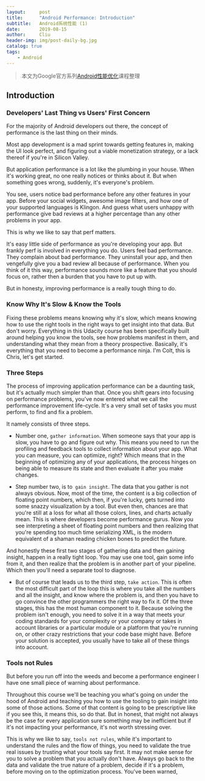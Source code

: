 ```yaml
---
layout:     post
title:      "Android Performance: Introduction"
subtitle:   Android系统性能 (1)
date:       2019-08-15
author:     Cliu
header-img: img/post-daily-bg.jpg
catalog: true
tags:
    - Android
---
```


> 本文为Google官方系列[Android性能优化](https://cn.udacity.com/course/android-performance--ud825)课程整理

## Introduction

### Developers' Last Thing vs Users' First Concern
For the majority of Android developers out there, the concept of performance is the last thing on their minds.

Most app development is a mad sprint towards getting features in, making the UI look perfect, and figuring out a viable monetization strategy, or a lack thereof if you're in Silicon Valley.

But application performance is a lot like the plumbing in your house. When it's working great, no one really notices or thinks about it. But when something goes wrong, suddenly, it's everyone's problem.

You see, users notice bad performance before any other features in your app. Before your social widgets, awesome image filters, and how one of your supported languages is Klingon. And guess what users unhappy with performance give bad reviews at a higher percentage than any other problems in your app.

This is why we like to say that perf matters.

It's easy little side of performance as you're developing your app. But frankly perf is involved in everything you do. Users feel bad performance. They complain about bad performance. They uninstall your app, and then vengefully give you a bad review all because of performance. When you think of it this way, performance sounds more like a feature that you should focus on, rather then a burden that you have to put up with.

But in honesty, improving performance is a really tough thing to do.

### Know Why It's Slow & Know the Tools
Fixing these problems means knowing why it's slow, which means knowing how to use the right tools in the right ways to get insight into that data. But don't worry. Everything in this Udacity course has been specifically built around helping you know the tools, see how problems manifest in them, and understanding what they mean from a theory prospective. Basically, it's everything that you need to become a performance ninja. I'm Colt, this is Chris, let's get started.

### Three Steps
The process of improving application performance can be a daunting task, but it's actually much simpler than that. Once you shift gears into focusing on performance problems, you've now entered what we call the performance improvement life-cycle. It's a very small set of tasks you must perform, to find and fix a problem.

It namely consists of three steps.

* Number one, `gather information`. When someone says that your app is slow, you have to go and figure out why. This means you need to run the profiling and feedback tools to collect information about your app. What you can measure, you can optimize, right? Which means that in the beginning of optimizing any of your applications, the process hinges on being able to measure its state and then evaluate it after you make changes.

* Step number two, is to` gain insight`. The data that you gather is not always obvious. Now, most of the time, the content is a big collection of floating point numbers, which then, if you're lucky, gets turned into some snazzy visualization by a tool. But even then, chances are that you're still at a loss for what all those colors, lines, and charts actually mean. This is where developers become performance gurus. Now you see interpreting a sheet of floating point numbers and then realizing that you're spending too much time serializing XML, is the modern equivalent of a shaman reading chicken bones to predict the future. 

And honestly these first two stages of gathering data and then gaining insight, happen in a really tight loop. You may use one tool, gain some info from it, and then realize that the problem is in another part of your pipeline. Which then you'll need a separate tool to diagnose. 

* But of course that leads us to the third step, `take action`. This is often the most difficult part of the loop this is where you take all the numbers and all the insight, and know where the problem is, and then you have to go convince the other programmers the right way to fix it. Of the three stages, this has the most human component to it. Because solving the problem isn't enough, you need to solve it in a way that meets your coding standards for your complexity or your company or takes in account libraries or a particular module or a platform that you're running on, or other crazy restrictions that your code base might have. Before your solution is accepted, you usually have to take all of these things into account.

### Tools not Rules
But before you run off into the weeds and become a performance engineer I have one small piece of warning about performance.

Throughout this course we'll be teaching you what's going on under the hood of Android and teaching you how to use the tooling to gain insight into some of those actions. Some of that content is going to be prescriptive like if you see this, it means this, so do that. But in honest, that might not always be the case for every application sure something may be inefficient but if it's not impacting your performance, it's not worth stressing over.

This is why we like to say, `tools not rules`, while it's important to understand the rules and the flow of things, you need to validate the true real issues by trusting what your tools say first. It may not make sense for you to solve a problem that you actually don't have. Always go back to the data and validate the true nature of a problem, decide if it's a problem, before moving on to the optimization process. You've been warned, 